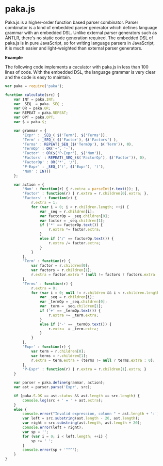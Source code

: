paka.js 
=======

Paka.js is a higher-order function based parser combinator. Parser combinator is a kind of embedded parser generator which defines language grammar with an embedded DSL. Unlike external parser generators such as ANTLR, there's no static code generation required. The embedded DSL of paka.js is in pure JavaScript, so for writing language parsers in JavaScript, it is much easier and light-weighted than external parser generators.

**Example**

The following code implements a caculator with paka.js in less than 100 lines of code. With the embedded DSL, the language grammar is very clear and the code is easy to maintain.

```javascript
var paka = require('paka');

function calculate(src) {
    var INT = paka.INT;
    var _SEQ_ = paka._SEQ_;
    var OR = paka.OR;
    var REPEAT = paka.REPEAT;
    var OPT = paka.OPT;
    var $ = paka.$;

    var grammar = {
        'Expr' : _SEQ_( $('Term'), $('Terms')),
        'Term' : _SEQ_( $('Factor'), $('Factors') ),
        'Terms' : REPEAT(_SEQ_($('TermOp'), $('Term')), 0),
        'TermOp' : OR('+', '-'),
        'Factor' : OR($('P-Expr'), $('Num')),
        'Factors' : REPEAT(_SEQ_($('FactorOp'), $('Factor')), 0),
        'FactorOp' : OR('*', '/'),
        'P-Expr' : _SEQ_('(', $('Expr'), ')'),
        'Num' : INT()
    };

    var action = {
        'Num' : function(r) { r.extra = parseInt(r.text()); },
        'Factor' : function(r) { r.extra = r.children[0].extra; },
        'Factors' : function(r) { 
            r.extra = 1;
            for (var i = 0; i < r.children.length; ++i) {
                var _seq = r.children[i];
                var factorOp = _seq.children[0];
                var factor = _seq.children[1];
                if ('*' == factorOp.text()) {
                    r.extra *= factor.extra;
                }
                else if ('/' == factorOp.text()) {
                    r.extra /= factor.extra;
                }
            }
        },
        'Term' : function(r) { 
            var factor = r.children[0];
            var factors = r.children[1];
            r.extra = factor.extra * (null != factors ? factors.extra : 1);
        },
        'Terms' : function(r) {
            r.extra = 0;
            for (var i = 0; null != r.children && i < r.children.length; ++i) {
                var _seq = r.children[i];
                var _termOp = _seq.children[0];
                var _term = _seq.children[1];
                if ('+' == _termOp.text()) {
                    r.extra += _term.extra;
                }
                else if ('-' == _termOp.text()) {
                    r.extra -= _term.extra;
                }
            }
        },
        'Expr' : function(r) {
            var term = r.children[0];
            var terms = r.children[1];
            r.extra = term.extra + (terms != null ? terms.extra : 0);
        },
        'P-Expr' : function(r) { r.extra = r.children[1].extra; }
    }

    var parser = paka.define(grammar, action);
    var ast = parser.parse('Expr', src);

    if (paka.S.OK == ast.status && ast.length == src.length) {
        console.log(src + ' = ' + ast.extra);
    }
    else {
        console.error("Invalid expression, column " + ast.length + ':');
        var left = src.substring(ast.length - 20, ast.length);
        var right = src.substring(ast.length, ast.length + 20);
        console.error(left + right);
        var sp = '';
        for (var i = 0; i < left.length; ++i) {
            sp += ' ';
        }
        console.error(sp + '^^^');
    }
}
```
